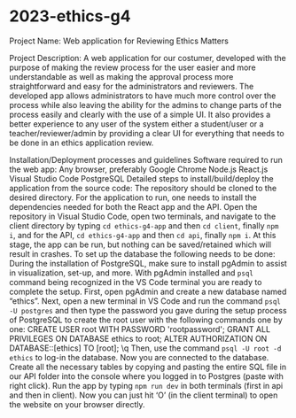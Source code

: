 # 2023-ethics-g4

Project Name: Web application for Reviewing Ethics Matters

Project Description: A web application for our costumer, developed with the purpose of making the review process for the user easier and more understandable as well as making the approval process more straightforward and easy
for the administrators and reviewers. The developed app allows administrators to have much more control over the process while also leaving the ability for the admins to change parts of the process easily and clearly with the use of a simple UI. It also provides a better experience to any user of the system either a student/user or a teacher/reviewer/admin by providing a clear UI for everything that needs to be done in an ethics application
review.

Installation/Deployment processes and guidelines
Software required to run the web app:
Any browser, preferably Google Chrome
Node.js
React.js
Visual Studio Code 
PostgreSQL
Detailed steps to install/build/deploy the application from the source code:
The repository should be cloned to the desired directory. For the application to run, one needs to install the dependencies needed for both the React app and the API. Open the repository in Visual Studio Code, open two terminals, and navigate to the client directory by typing `cd ethics-g4-app` and then `cd client`, finally `npm i`, and for the API, `cd ethics-g4-app` and then `cd api`, finally `npm i`. At this stage, the app can be run, but nothing can be saved/retained which will result in crashes. To set up the database the following needs to be done:
During the installation of PostgreSQL, make sure to install pgAdmin to assist in visualization, set-up, and more. With pgAdmin installed and `psql` command being recognized in the VS Code terminal you are ready to complete the setup. First, open pgAdmin and create a new database named “ethics”. Next, open a new terminal in VS Code and run the command `psql -U postgres` and then type the password you gave during the setup process of PostgreSQL to create the root user with the following commands one by one:
CREATE USER root WITH PASSWORD 'rootpassword';
GRANT ALL PRIVILEGES ON DATABASE ethics to root;
ALTER AUTHORIZATION ON DATABASE::[ethics] TO [root];
\q
Then, use the command `psql -U root -d ethics` to log-in the database.
Now you are connected to the database. Create all the necessary tables by copying and pasting the entire SQL file in our API folder into the console where you logged in to Postgres (paste with right click). Run the app by typing `npm run dev` in both terminals (first in api and then in client). Now you can just hit ‘O’ (in the client terminal) to open the website on your browser directly.
